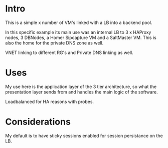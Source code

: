 # Intro
This is a simple x number of VM's linked with a LB into a backend pool.

In this specific example its main use was an internal LB to 3 x HAProxy nodes, 3 DBNodes, a Homer Sipcapture VM and a SaltMaster VM. This is also the home for the private DNS zone as well. 

VNET linking to different RG's and Private DNS linking as well. 

# Uses
My use here is the application layer of the 3 tier architecture, so what the presentation layer sends from and handles the main logic of the software. 

Loadbalanced for HA reasons with probes.

# Considerations
My default is to have sticky sessions enabled for session persistance on the LB. 